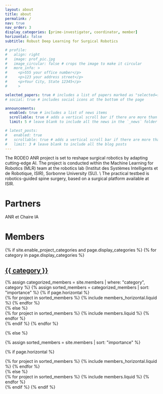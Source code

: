 ```yaml
---
layout: about
title: about
permalink: /
nav: true
nav_order: 3
display_categories: [prime-investigator, coordinator, member]
horizontal: false
subtitle: Robust Deep Learning for Surgical Robotics

# profile:
#   align: right
#   image: prof_pic.jpg
#   image_circular: false # crops the image to make it circular
#   more_info: >
#     <p>555 your office number</p>
#     <p>123 your address street</p>
#     <p>Your City, State 12345</p>
#     >

selected_papers: true # includes a list of papers marked as "selected={true}"
# social: true # includes social icons at the bottom of the page

announcements:
  enabled: true # includes a list of news items
  scrollable: true # adds a vertical scroll bar if there are more than 3 news items
  limit: 5 # leave blank to include all the news in the `_news` folder

# latest_posts:
#   enabled: true
#   scrollable: true # adds a vertical scroll bar if there are more than 3 new posts items
#   limit: 3 # leave blank to include all the blog posts
---
```


The RODEO ANR project is set to reshape surgical robotics by adapting cutting-edge AI. The project is conducted within the Machine Learning for Robotics (MLR) team at the  robotics lab (Institut des Systèmes Intelligents et de Robotique, ISIR), Sorbonne University (SU). \\
The practical testbed is robotics-guided spine surgery, based on a surgical platform available at ISIR.

# Partners 

ANR et Chaire IA


# Members


<!-- pages/members.md -->
<div class="Members">
{% if site.enable_project_categories and page.display_categories %}
  <!-- Display categorized members -->
  {% for category in page.display_categories %}
  <a id="{{ category }}" href=".#{{ category }}">
    <h2 class="category">{{ category }}</h2>
  </a>
  {% assign categorized_members = site.members | where: "category", category %}
  {% assign sorted_members = categorized_members | sort: "importance" %}
  <!-- Generate cards for each project -->
  {% if page.horizontal %}
  <div class="container">
    <div class="row row-cols-1 row-cols-md-2">
    {% for project in sorted_members %}
      {% include members_horizontal.liquid %}
    {% endfor %}
    </div>
  </div>
  {% else %}
  <div class="row row-cols-1 row-cols-md-3">
    {% for project in sorted_members %}
      {% include members.liquid %}
    {% endfor %}
  </div>
  {% endif %}
  {% endfor %}

{% else %}

<!-- Display members without categories -->

{% assign sorted_members = site.members | sort: "importance" %}

  <!-- Generate cards for each project -->

{% if page.horizontal %}

  <div class="container">
    <div class="row row-cols-1 row-cols-md-2">
    {% for project in sorted_members %}
      {% include members_horizontal.liquid %}
    {% endfor %}
    </div>
  </div>
  {% else %}
  <div class="row row-cols-1 row-cols-md-3">
    {% for project in sorted_members %}
      {% include members.liquid %}
    {% endfor %}
  </div>
  {% endif %}
{% endif %}
</div>
